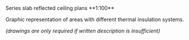 <span class="transform-to-uppercase">
Series slab reflected ceiling plans **1:100**</span>

Graphic representation of areas with different thermal insulation systems.

_(drawings are only required if written description is insufficient)_